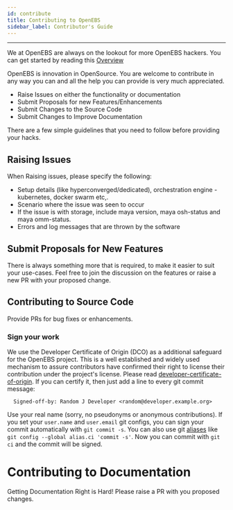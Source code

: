 ```yaml
---
id: contribute
title: Contributing to OpenEBS
sidebar_label: Contributor's Guide
---
```

------



We at OpenEBS are always on the lookout for more OpenEBS hackers. You can get started by reading this [Overview](./contribute/design/README.md)

OpenEBS is innovation in OpenSource. You are welcome to contribute in any way you can and all the help you can provide is very much appreciated. 

- Raise Issues on either the functionality or documentation
- Submit Proposals for new Features/Enhancements 
- Submit Changes to the Source Code
- Submit Changes to Improve Documentation 

There are a few simple guidelines that you need to follow before providing your hacks. 

## Raising Issues

When Raising issues, please specify the following:
- Setup details (like hyperconverged/dedicated), orchestration engine - kubernetes, docker swarm etc,. 
- Scenario where the issue was seen to occur
- If the issue is with storage, include maya version, maya osh-status and maya omm-status.
- Errors and log messages that are thrown by the software

## Submit Proposals for New Features

There is always something more that is required, to make it easier to suit your use-cases. Feel free to join the discussion on the features or raise a new PR with your proposed change. 

## Contributing to Source Code

Provide PRs for bug fixes or enhancements.

### Sign your work

We use the Developer Certificate of Origin (DCO) as a additional safeguard
for the OpenEBS project. This is a well established and widely used
mechanism to assure contributors have confirmed their right to license
their contribution under the project's license.
Please read [developer-certificate-of-origin](https://github.com/openebs/openebs/blob/master/contribute/developer-certificate-of-origin).
If you can certify it, then just add a line to every git commit message:

````
  Signed-off-by: Random J Developer <random@developer.example.org>
````

Use your real name (sorry, no pseudonyms or anonymous contributions).
If you set your `user.name` and `user.email` git configs, you can sign your
commit automatically with `git commit -s`. You can also use git [aliases](https://git-scm.com/book/tr/v2/Git-Basics-Git-Aliases)
like `git config --global alias.ci 'commit -s'`. Now you can commit with
`git ci` and the commit will be signed.


# Contributing to Documentation

Getting Documentation Right is Hard! Please raise a PR with you proposed changes. 


<!-- Hotjar Tracking Code for https://docs.openebs.io -->
<script>
   (function(h,o,t,j,a,r){
       h.hj=h.hj||function(){(h.hj.q=h.hj.q||[]).push(arguments)};
       h._hjSettings={hjid:785693,hjsv:6};
       a=o.getElementsByTagName('head')[0];
       r=o.createElement('script');r.async=1;
       r.src=t+h._hjSettings.hjid+j+h._hjSettings.hjsv;
       a.appendChild(r);
   })(window,document,'https://static.hotjar.com/c/hotjar-','.js?sv=');
</script>
